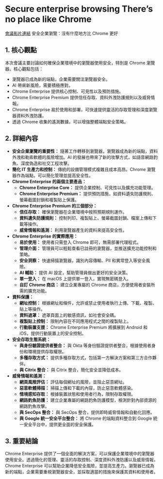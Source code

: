 # Secure enterprise browsing There’s no place like Chrome
[會議影片連結](https://www.youtube.com/watch?v=pKSpqIsJR5Q)
安全企業瀏覽：沒有什麼地方比 Chrome 更好

## 1. 核心觀點

本次會議主要討論如何確保企業環境中的瀏覽器使用安全，特別是 Chrome 瀏覽器。核心觀點包括：

*   瀏覽器已成為新的端點，企業需要關注瀏覽器安全。
*   AI 帶來新風險，需要積極應對。
*   Chrome Enterprise 提供核心控制、可見性以及預防措施。
*   Chrome Enterprise Premium 提供信任存取、資料外洩防護規則以及威脅情報。
*   Chrome Enterprise 易於使用和部署，可快速提供靈活的存取管理和深度瀏覽器資料外洩防護。
*   透過 Chrome 收集的遙測數據，可以增強整體端點安全策略。

## 2. 詳細內容

*   **安全企業瀏覽的重要性：** 隨著工作轉移到瀏覽器，瀏覽器成為新的端點，資料外洩和勒索軟體的風險增加。AI 的發展也帶來了新的攻擊方式，如語音網路釣魚、深度偽造和社交工程攻擊。
*   **簡化 IT 生產力和控制：** 傳統的設備管理模式複雜且成本高昂。Chrome 瀏覽器作為端點，可以簡化管理並提高安全性。
*   **Chrome Enterprise 的兩個主要產品：**
    *   **Chrome Enterprise Core：** 提供企業控制、可見性以及擴充功能管理。
    *   **Chrome Enterprise Premium：** 提供預防措施，如資料遺失防護規則、螢幕截圖封鎖和複製貼上保護。
*   **Chrome Enterprise Premium 的三個部分：**
    *   **信任存取：** 確保瀏覽器在企業環境中按照預期規則運作。
    *   **資料遺失防護規則：** 控制列印、複製貼上、螢幕截圖封鎖、檔案上傳和下載等操作。
    *   **威脅情報和遙測：** 利用瀏覽器產生的資料來提高安全性。
*   **Chrome Enterprise 的實際應用：**
    *   **易於使用：** 使用者只需登入 Chrome 即可，無需部署代理程式。
    *   **管理介面：** 管理員可以輕鬆查看已註冊的瀏覽器，並推送擴充功能控制和策略。
    *   **安全洞察：** 快速掃描瀏覽器，識別內容傳輸、PII 和異常登入等安全風險。
    *   **AI 輔助：** 提供 AI 設定，幫助管理員做出更好的安全決策。
    *   **單一登入：** 在 macOS 上提供單一登入，實現無密碼登入。
    *   **自訂 Chrome 商店：** 建立企業專屬的 Chrome 商店，方便使用者安裝所需的擴充功能。
*   **資料保護：**
    *   **網址控制：** 根據網址和條件，允許或禁止使用者執行上傳、下載、複製、貼上等操作。
    *   **資料遮罩：** 遮罩頁面上的敏感資訊，如社會安全碼。
    *   **複製貼上控制：** 限制內容在不同應用程式之間的複製貼上。
    *   **行動裝置支援：** Chrome Enterprise Premium 將擴展到 Android 和 iOS，提供行動裝置上的安全控制。
*   **安全存取生態系統：**
    *   **與身份驗證提供者整合：** 與 Okta 等身份驗證提供者整合，根據使用者身份和環境提供存取權限。
    *   **多種存取方式：** 提供多種存取方式，包括第一方解決方案和第三方合作夥伴。
    *   **與 Citrix 整合：** 與 Citrix 整合，簡化安全並降低成本。
*   **威脅情報和遙測：**
    *   **網頁風險評估：** 評估每個網址的風險，並阻止惡意網址。
    *   **惡意軟體掃描：** 掃描上傳和下載的內容，防止惡意軟體感染。
    *   **情境感知存取：** 根據裝置狀態和使用者行為，限制存取權限。
    *   **網路釣魚防護：** 建立企業專屬的網路釣魚防護模型，檢測針對內部資源的網路釣魚攻擊。
    *   **與 SecOps 整合：** 與 SecOps 整合，提供即時威脅情報和自動化回應。
    *   **與 Google 統一安全平台整合：** 將 Chrome 的端點資料整合到 Google 統一安全平台中，提供更全面的安全保護。

## 3. 重要結論

Chrome Enterprise 提供了一個全面的解決方案，可以保護企業環境中的瀏覽器使用安全。透過簡化的管理、靈活的存取控制、深度資料外洩防護以及威脅情報，Chrome Enterprise 可以幫助企業降低安全風險，並提高生產力。瀏覽器已成為新的端點，企業需要重視瀏覽器安全，並採取適當的措施來保護其資料和使用者。
